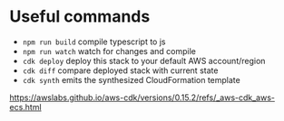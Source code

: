 # Useful commands

 * `npm run build`   compile typescript to js
 * `npm run watch`   watch for changes and compile
 * `cdk deploy`      deploy this stack to your default AWS account/region
 * `cdk diff`        compare deployed stack with current state
 * `cdk synth`       emits the synthesized CloudFormation template


https://awslabs.github.io/aws-cdk/versions/0.15.2/refs/_aws-cdk_aws-ecs.html

